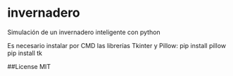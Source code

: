 # invernadero

Simulación de un invernadero inteligente con python

Es necesario instalar por CMD las librerías Tkinter y Pillow:
pip install pillow
pip install tk

##License
MIT
